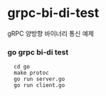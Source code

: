 # grpc-bi-di-test
gRPC 양방향 바이너리 통신 예제

### go grpc bi-di test
```shell
  cd go
  make protoc
  go run server.go
  go run client.go
```
